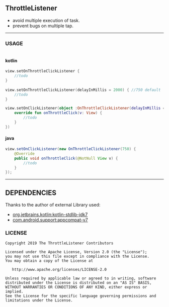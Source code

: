 ## ThrottleListener
- avoid multiple execution of task.
- prevent bugs on multiple tap.
___
### USAGE
```gradle
```
#### kotlin
```kotlin
view.setOnThrottleClickListener { 
    //todo
}
  
view.setOnThrottleClickListener(delayInMillis = 2000) { //750 default
    //todo
}

view.setOnClickListener(object :OnThrottleClickListener(delayInMillis = 2000){  //750 default
    override fun onThrottleClick(v: View) {
        //todo
    }
})         
```
#### java
```java
view.setOnClickListener(new OnThrottleClickListener(750) {
    @Override
    public void onThrottleClick(@NotNull View v) {
        //todo    
    }
});
```
___
## DEPENDENCIES
Thanks to the author of external Library used:
* [org.jetbrains.kotlin:kotlin-stdlib-jdk7](https://github.com/JetBrains/kotlin/tree/master/libraries/stdlib)
* [com.android.support:appcompat-v7](https://developer.android.com/topic/libraries/support-library/)

### LICENSE
```
Copyright 2019 The ThrottleListener Contributors

Licensed under the Apache License, Version 2.0 (the "License");
you may not use this file except in compliance with the License.
You may obtain a copy of the License at

   http://www.apache.org/licenses/LICENSE-2.0

Unless required by applicable law or agreed to in writing, software
distributed under the License is distributed on an "AS IS" BASIS,
WITHOUT WARRANTIES OR CONDITIONS OF ANY KIND, either express or implied.
See the License for the specific language governing permissions and
limitations under the License.
```
